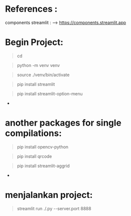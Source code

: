# References : 
components streamlit : --> https://components.streamlit.app




# Begin Project:

> cd <foldername-projects>

> python -m venv venv

> source ./venv/bin/activate

> pip install streamlit

> pip install streamlit-option-menu




-
# another packages for single compilations:

> pip install opencv-python

> pip install qrcode

> pip install streamlit-aggrid


-
# menjalankan project:
> streamlit run ./<nama-file>.py  --server.port 8888
